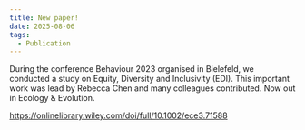 ```yaml
---
title: New paper!
date: 2025-08-06
tags:
  - Publication
---
```


During the conference Behaviour 2023 organised in Bielefeld, we conducted a study on Equity, Diversity and Inclusivity (EDI). This important work was lead by Rebecca Chen and many colleagues contributed. Now out in Ecology & Evolution.

<!--more-->

https://onlinelibrary.wiley.com/doi/full/10.1002/ece3.71588